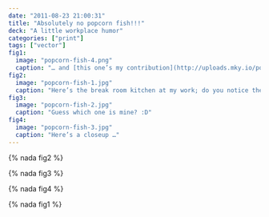 ```yaml
---
date: "2011-08-23 21:00:31"
title: "Absolutely no popcorn fish!!!"
deck: "A little workplace humor"
categories: ["print"]
tags: ["vector"]
fig1:
  image: "popcorn-fish-4.png"
  caption: "… and [this one’s my contribution](http://uploads.mky.io/popcorn-fish.pdf). :)"
fig2:
  image: "popcorn-fish-1.jpg"
  caption: "Here’s the break room kitchen at my work; do you notice the “signs”?"
fig3:
  image: "popcorn-fish-2.jpg"
  caption: "Guess which one is mine? :D"
fig4:
  image: "popcorn-fish-3.jpg"
  caption: "Here’s a closeup …"
---
```


{% nada fig2 %}

{% nada fig3 %}

{% nada fig4 %}

{% nada fig1 %}

